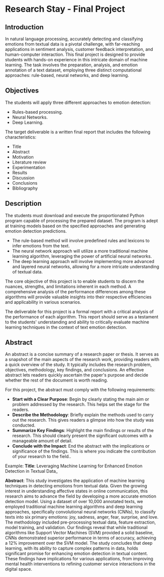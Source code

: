 # Research Stay - Final Project
## Introduction

In natural language processing, accurately detecting and classifying emotions from textual data is a pivotal challenge, with far-reaching applications in sentiment analysis, customer feedback interpretation, and human-computer interaction. This final project is designed to provide students with hands-on experience in this intricate domain of machine learning. The task involves the preparation, analysis, and emotion annotation of a text dataset, employing three distinct computational approaches: rule-based, neural networks, and deep learning.

## Objectives
The students will apply three different approaches to emotion detection: 

 - Rules-based processing. 
 - Neural Networks. 
 - Deep Learning.

The target deliverable is a written final report that includes the following characteristics:

 - Title
 - Abstract
 - Motivation
 - Literature review
 - Experimentation
 - Results
 - Discussion
 - Conclusions
 - Bibliography

## Description

The students must download and execute the proportionated Python program capable of processing the prepared dataset. The program is adept at training models based on the specified approaches and generating emotion detection predictions. 

 - The rule-based method will involve predefined rules and lexicons to
   infer emotions from the text.
 - The neural network approach will utilize a more traditional machine
   learning algorithm, leveraging the power of artificial neural
   networks.
 - The deep learning approach will involve implementing more advanced
   and layered neural networks, allowing for a more intricate
   understanding of textual data.

The core objective of this project is to enable students to discern the nuances, strengths, and limitations inherent in each method. A comprehensive analysis of the performance differences among these algorithms will provide valuable insights into their respective efficiencies and applicability in various scenarios.

The deliverable for this project is a formal report with a critical analysis of the performance of each algorithm. This report should serve as a testament to the students' understanding and ability to critically evaluate machine learning techniques in the context of text emotion detection.

## Abstract

An abstract is a concise summary of a research paper or thesis. It serves as a snapshot of the main aspects of the research work, providing readers with a quick overview of the study. It typically includes the research problem, objectives, methodology, key findings, and conclusions. An effective abstract lets readers quickly ascertain the paper's purpose and decide whether the rest of the document is worth reading.

For this project, the abstract must comply with the following requirements:

-   **Start with a Clear Purpose**: Begin by clearly stating the main aim or problem addressed by the research. This helps set the stage for the readers.
-   **Describe the Methodology**: Briefly explain the methods used to carry out the research. This gives readers a glimpse into how the study was conducted.
-   **Summarize Key Findings**: Highlight the main findings or results of the research. This should clearly present the significant outcomes with a manageable amount of detail.
-   **Conclude with the Impact**: End the abstract with the implications or significance of the findings. This is where you indicate the contribution of your research to the field..

Example:
**Title**: Leveraging Machine Learning for Enhanced Emotion Detection in Textual Data_

**Abstract**: This study investigates the application of machine learning techniques in detecting emotions from textual data. Given the growing interest in understanding affective states in online communication, this research aims to advance the field by developing a more accurate emotion detection model. Using a dataset of over 10,000 annotated texts, we employed traditional machine learning algorithms and deep learning approaches, specifically convolutional neural networks (CNNs), to classify texts into six primary emotions: joy, sadness, anger, fear, surprise, and love. The methodology included pre-processing textual data, feature extraction, model training, and validation. Our findings reveal that while traditional algorithms like Support Vector Machines (SVM) provided a solid baseline, CNNs demonstrated superior performance in terms of accuracy, achieving a 12% improvement over the SVM model. The study concludes that deep learning, with its ability to capture complex patterns in data, holds significant promise for enhancing emotion detection in textual content. These findings have implications for various applications, from improving mental health interventions to refining customer service interactions in the digital space.